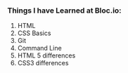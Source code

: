### **Things I have Learned at Bloc.io:**

  1. HTML  
  2. CSS Basics  
  3. Git  
  4. Command Line  
  5. HTML 5 differences  
  6. CSS3 differences  
